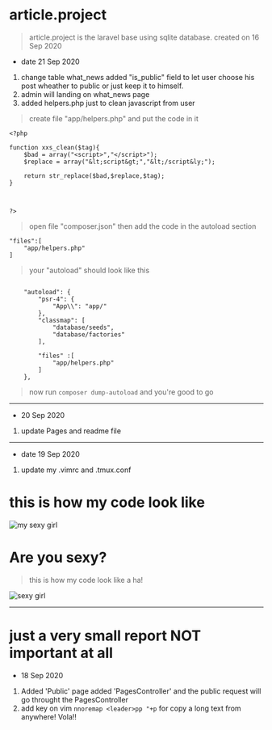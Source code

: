 # article.project


> article.project is the laravel base using sqlite database.
> created on 16 Sep 2020


- date 21 Sep 2020
1.  change table what_news added "is_public" field 
to let user choose his post wheather to public or just keep it to himself.
2.  admin will landing on what_news page
3.  added helpers.php just to clean javascript from user 



>   create file "app/helpers.php" and put the code in it

```
<?php 

function xxs_clean($tag){
    $bad = array("<script>","</script>");
    $replace = array("&lt;script&gt;","&lt;/script&ly;");

    return str_replace($bad,$replace,$tag);
}



?>

```


>  open file "composer.json" then add the code in the autoload section 



```
"files":[
    "app/helpers.php"
]
```


>   your "autoload" should look like this 

```

    "autoload": {
        "psr-4": {
            "App\\": "app/"
        },
        "classmap": [
            "database/seeds",
            "database/factories"
        ],

        "files" :[
            "app/helpers.php"
        ]
    },

```



>   now run `composer dump-autoload` and you're good to go


---

-   20 Sep 2020 
1. update Pages and readme file 




---
-   date 19 Sep 2020
1.  update my .vimrc and .tmux.conf





#   this is how my code look like

[pic_1]:https://i.pinimg.com/564x/c4/82/8c/c4828c282ecddc27d394d2b1ede67e45.jpg
![my sexy girl][pic_1]



#   Are you sexy?

>   this is how my code look like a ha!   


[sexy_girl]:https://encrypted-tbn0.gstatic.com/images?q=tbn%3AANd9GcQ2v_MVwJg7QBbWU5BmZxaoxkjhgocizqczEA&usqp=CAU
![sexy girl][sexy_girl]



---

#   just a very small report NOT important at all



-   18 Sep 2020
1.  Added 'Public' page added 'PagesController' and the public request will go throught the PagesController
2.  add key on vim `nnoremap <leader>pp "+p` for copy a long text from anywhere! Vola!! 



